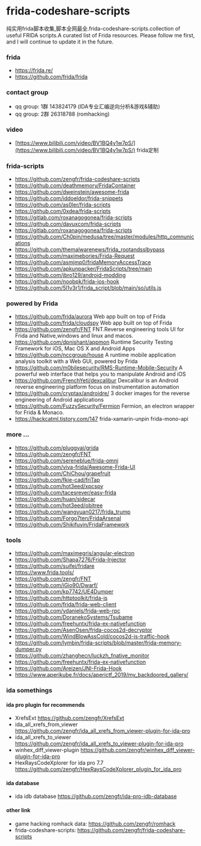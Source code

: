 # frida-codeshare-scripts
纯实用frida脚本收集,脚本全网最全.frida-codeshare-scripts.collection of useful FRIDA scripts.A curated list of Frida resources.
Please follow me first, and I will continue to update it in the future.
### frida
- https://frida.re/
- https://github.com/frida/frida

### contact group
- qq group: 1群 143824179 (IDA专业汇编逆向分析&游戏&辅助)
- qq group: 2群 26318788 (romhacking)
### video
- [https://www.bilibili.com/video/BV1BQ4y1w7pS/](https://www.bilibili.com/video/BV1BQ4y1w7pS/) frida定制
### frida-scripts
- https://github.com/zengfr/frida-codeshare-scripts
- https://github.com/deathmemory/FridaContainer
- https://github.com/dweinstein/awesome-frida
- https://github.com/iddoeldor/frida-snippets
- https://github.com/as0ler/frida-scripts
- https://github.com/0xdea/frida-scripts
- https://gitlab.com/roxanagogonea/frida-scripts
- https://github.com/davuxcom/frida-scripts
- https://gitlab.com/roxanagogonea/frida-scripts
- https://github.com/Ch0pin/medusa/tree/master/modules/http_comnunications
- https://github.com/themalwarenews/frida_rootandsslbypass
- https://github.com/maximebories/Frida-Request
- https://github.com/asmjmp0/fridaMemoryAccessTrace
- https://github.com/apkunpacker/FridaScripts/tree/main
- https://github.com/jbro129/android-modding
- https://github.com/noobpk/frida-ios-hook
- https://github.com/5l1v3r1/frida_script/blob/main/so/utils.js
### powered by Frida
- https://github.com/frida/aurora  Web app built on top of Frida
- https://github.com/frida/cloudspy Web app built on top of Frida
- https://github.com/zengfr/FNT  FNT.Reverse engineering tools UI for Frida and Native,windows and linux and macos.
- https://github.com/dpnishant/appmon  Runtime Security Testing Framework for iOS, Mac OS X and Android Apps
- https://github.com/nccgroup/house  A runtime mobile application analysis toolkit with a Web GUI, powered by Frida
- https://github.com/m0bilesecurity/RMS-Runtime-Mobile-Security A powerful web interface that helps you to manipulate Android and iOS
- https://github.com/FrenchYeti/dexcalibur Dexcalibur is an Android reverse engineering platform focus on instrumentation automation
- https://github.com/cryptax/androidre/ 3 docker images for the reverse engineering of Android applications
- https://github.com/FuzzySecurity/Fermion Fermion, an electron wrapper for Frida & Monaco.
- https://hackcatml.tistory.com/147 frida-xamarin-unpin frida-mono-api
### more ...
- https://github.com/pluggyai/grida
- https://github.com/zengfr/FNT 
- https://github.com/sereneblue/frida-omni
- https://github.com/viva-frida/Awesome-Frida-UI
- https://github.com/ChiChou/grapefruit
- https://github.com/fkie-cad/friTap
- https://github.com/hot3eed/xpcspy
- https://github.com/tacesrever/easy-frida
- https://github.com/huan/sidecar
- https://github.com/hot3eed/objtree
- https://github.com/wangyuan0217/frida_trump
- https://github.com/Forgo7ten/FridaArsenal
- https://github.com/Shikifuyin/FridaFramework
### tools
- https://github.com/maximegris/angular-electron
- https://github.com/Shapa7276/Frida-Injector
- https://github.com/suifei/fridare
- https://www.frida.tools/
- https://github.com/zengfr/FNT 
- https://github.com/iGio90/Dwarf/
- https://github.com/kp7742/UE4Dumper
- https://github.com/httptoolkit/frida-js
- https://github.com/frida/frida-web-client
- https://github.com/ydaniels/frida-web-rpc
- https://github.com/DoranekoSystems/Tsubame
- https://github.com/freehuntx/frida-ex-nativefunction
- https://github.com/AsenOsen/frida-cocos2d-decryptor
- https://github.com/WindBlowAssCold/cocos2d-js-traffic-hook
- https://github.com/lymbin/frida-scripts/blob/master/frida-memory-dumper.py
- https://github.com/zhanghecn/luckzh_fnative_monitor
- https://github.com/freehuntx/frida-ex-nativefunction
- https://github.com/Areizen/JNI-Frida-Hook
- https://www.aperikube.fr/docs/aperictf_2019/my_backdoored_gallery/
### ida somethings

#### ida pro plugin for recommends
- XrefsExt https://github.com/zengfr/XrefsExt
- ida_all_xrefs_from_viewer https://github.com/zengfr/ida_all_xrefs_from_viewer-plugin-for-ida-pro
- ida_all_xrefs_to_viewer https://github.com/zengfr/ida_all_xrefs_to_viewer-plugin-for-ida-pro
- winhex_diff_viewer-plugin https://github.com/zengfr/winhex_diff_viewer-plugin-for-ida-pro
- HexRaysCodeXplorer for ida pro 7.7 https://github.com/zengfr/HexRaysCodeXplorer_plugin_for_ida_pro
#### ida database
- ida idb database  https://github.com/zengfr/ida-pro-idb-database
#### other link
- game hacking romhack data: https://github.com/zengfr/romhack
- frida-codeshare-scripts: https://github.com/zengfr/frida-codeshare-scripts
